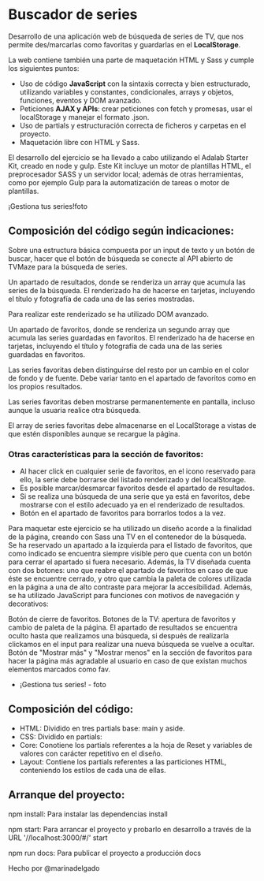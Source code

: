 # Buscador de series

Desarrollo de una aplicación web de búsqueda de series de TV, que nos permite des/marcarlas como favoritas y guardarlas en el **LocalStorage**.

La web contiene también una parte de maquetación HTML y Sass y cumple los siguientes puntos:

- Uso de código **JavaScript** con la sintaxis correcta y bien estructurado, utilizando variables y constantes, condicionales, arrays y objetos, funciones, eventos y DOM avanzado.
- Peticiones **AJAX y APIs**: crear peticiones con fetch y promesas, usar el localStorage y manejar el formato .json.
-  Uso de partials y estructuración correcta de ficheros y carpetas en el proyecto.
-  Maquetación libre con HTML y Sass.

El desarrollo del ejercicio se ha llevado a cabo utilizando el Adalab Starter Kit, creado en node y gulp. Este Kit incluye un motor de plantillas HTML, el preprocesador SASS y un servidor local; además de otras herramientas, como por ejemplo Gulp para la automatización de tareas o motor de plantillas.

 ¡Gestiona tus series!foto

## Composición del código según indicaciones:

Sobre una estructura básica compuesta por un input de texto y un botón de buscar, hacer que el botón de búsqueda se conecte al API abierto de TVMaze para la búsqueda de series.

Un apartado de resultados, donde se renderiza un array que acumula las series de la búsqueda. El renderizado ha de hacerse en tarjetas, incluyendo el título y fotografía de cada una de las series mostradas.

Para realizar este renderizado se ha utilizado DOM avanzado.

Un apartado de favoritos, donde se renderiza un segundo array que acumula las series guardadas en favoritos. El renderizado ha de hacerse en tarjetas, incluyendo el título y fotografía de cada una de las series guardadas en favoritos.

Las series favoritas deben distinguirse del resto por un cambio en el color de fondo y de fuente. Debe variar tanto en el apartado de favoritos como en los propios resultados.

Las series favoritas deben mostrarse permanentemente en pantalla, incluso aunque la usuaria realice otra búsqueda.

El array de series favoritas debe almacenarse en el LocalStorage a vistas de que estén disponibles aunque se recargue la página.

### Otras características para la sección de favoritos:

- Al hacer click en cualquier serie de favoritos, en el icono reservado para ello, la serie debe borrarse del listado renderizado y del localStorage.
- Es posible marcar/desmarcar favoritos desde el apartado de resultados.
- Si se realiza una búsqueda de una serie que ya está en favoritos, debe mostrarse con el estilo adecuado ya en el renderizado de resultados.
- Botón en el apartado de favoritos para borrarlos todos a la vez.

Para maquetar este ejercicio se ha utilizado un diseño acorde a la finalidad de la página, creando con Sass una TV en el contenedor de la búsqueda. Se ha reservado un apartado a la izquierda para el listado de favoritos, que como indicado se encuentra siempre visible pero que cuenta con un botón para cerrar el apartado si fuera necesario. Además, la TV diseñada cuenta con dos botones: uno que reabre el apartado de favoritos en caso de que éste se encuentre cerrado, y otro que cambia la paleta de colores utilizada en la página a una de alto contraste para mejorar la accesibilidad. Además, se ha utilizado JavaScript para funciones con motivos de navegación y decorativos:

Botón de cierre de favoritos.
Botones de la TV: apertura de favoritos y cambio de paleta de la página.
El apartado de resultados se encuentra oculto hasta que realizamos una búsqueda, si después de realizarla clickamos en el input para realizar una nueva búsqueda se vuelve a ocultar.
Botón de "Mostrar más" y "Mostrar menos" en la sección de favoritos para hacer la página más agradable al usuario en caso de que existan muchos elementos marcados como fav.
 - ¡Gestiona tus series! - foto

## Composición del código:

- HTML: Dividido en tres partials base: main y aside.
- CSS: Dividido en partials:
- Core: Conotiene los partials referentes a la hoja de Reset y variables de valores con carácter repetitivo en el diseño.
- Layout: Contiene los partials referentes a las particiones HTML, conteniendo los estilos de cada una de ellas.

## Arranque del proyecto:

npm install: Para instalar las dependencias
install

npm start: Para arrancar el proyecto y probarlo en desarrollo a través de la URL '//localhost:3000/#/'
start

npm run docs: Para publicar el proyecto a producción
docs

Hecho por @marinadelgado
